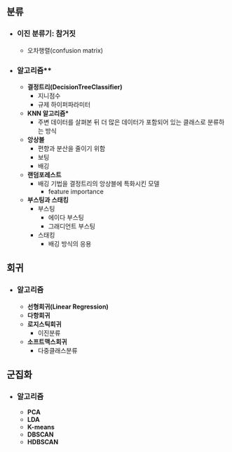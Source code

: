 ## 분류

- ### 이진 분류기: 참거짓
  - 오차행렬(confusion matrix)
- ### 알고리즘\*\*
  - **결정트리(DecisionTreeClassifier)**
    - 지니점수
    - 규제 하이퍼파라미터
  - **KNN 알고리즘\***
    - 주변 데이터를 살펴본 뒤 더 많은 데이터가 포함되어 있는 클래스로 분류하는 방식
  - **앙상블**
    - 편향과 분산을 줄이기 위함
    - 보팅
    - 배깅
  - **랜덤포레스트**
    - 배깅 기법을 결정트리의 앙상블에 특화시킨 모델
      - feature importance
  - **부스팅과 스태킹**
    - 부스팅
      - 에이다 부스팅
      - 그래디언트 부스팅
    - 스태킹
      - 배깅 방식의 응용

## 회귀

- ### 알고리즘
  - **선형회귀(Linear Regression)**
  - **다항회귀**
  - **로지스틱회귀**
    - 이진분류
  - **소프트맥스회귀**
    - 다중클래스분류

## 군집화

- ### 알고리즘
  - **PCA**
  - **LDA**
  - **K-means**
  - **DBSCAN**
  - **HDBSCAN**
